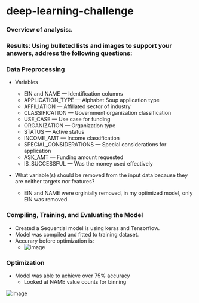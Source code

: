 # deep-learning-challenge

### Overview of analysis:.

### Results: Using bulleted lists and images to support your answers, address the following questions:


### Data Preprocessing
- Variables
  - EIN and NAME — Identification columns
  - APPLICATION_TYPE — Alphabet Soup application type
  - AFFILIATION — Affiliated sector of industry
  - CLASSIFICATION — Government organization classification
  - USE_CASE — Use case for funding
  - ORGANIZATION — Organization type
  - STATUS — Active status
  - INCOME_AMT — Income classification
  - SPECIAL_CONSIDERATIONS — Special considerations for application
  - ASK_AMT — Funding amount requested
  - IS_SUCCESSFUL — Was the money used effectively

- What variable(s) should be removed from the input data because they are neither targets nor features?
  - EIN and NAME were orginially removed, in my optimized model, only EIN was removed.

### Compiling, Training, and Evaluating the Model
  - Created a Sequential model is using keras and Tensorflow. 
  - Model was compiled and fitted to training dataset.
  - Accurary before optimization is:
      - ![image](https://user-images.githubusercontent.com/62813833/230728433-9532bd8e-b54b-413b-838e-277da8329eff.png)

### Optimization
  - Model was able to achieve over 75% accuracy
      - Looked at NAME value counts for binning
   
![image](https://user-images.githubusercontent.com/62813833/230728671-eeea054b-ad30-41c6-b22d-df31c44161e9.png)

